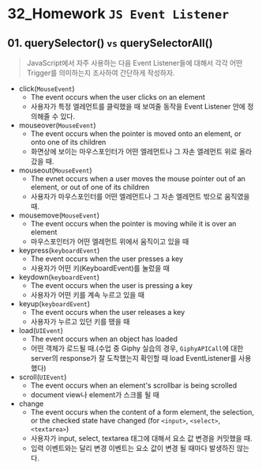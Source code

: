 # 32_Homework	`JS Event Listener`
## 01. querySelector() `vs` querySelectorAll()
>JavaScript에서 자주 사용하는 다음 Event Listener들에 대해서 각각 어떤 Trigger를 의미하는지 조사하여 간단하게 작성하자.

- click(`MouseEvent`)
  - The event occurs when the user clicks on an element
  - 사용자가 특정 엘레먼트를 클릭했을 때 보여줄 동작을 Event Listener 안에 정의해줄 수 있다.
- mouseover(`MouseEvent`)
  - The event occurs when the pointer is moved onto an element, or onto one of its children
  - 화면상에 보이는 마우스포인터가 어떤 엘레먼트나 그 자손 엘레먼트 위로 올라 갔을 때.
- mouseout(`MouseEvent`)
  - The evnet occurs when a user moves the mouse pointer out of an element, or out of one of its children
  - 사용자가 마우스포인터를 어떤 엘레먼트나 그 자손 엘레먼트 밖으로 움직였을 때.
- mousemove(`MouseEvent`)
  - The event occurs when the pointer is moving while it is over an element
  - 마우스포인터가 어떤 엘레먼트 위에서 움직이고 있을 때
- keypress(`keyboardEvent`)
  - The event occurs when the user presses a key
  - 사용자가 어떤 키(KeyboardEvent)를 눌렀을 때
- keydown(`keyboardEvent`)
  - The event occurs when the user is pressing a key
  - 사용자가 어떤 키를 계속 누르고 있을 때
- keyup(`keyboardEvent`)
  - The event occurs when the user releases a key
  - 사용자가 누르고 있던 키를 뗐을 때
- load(`UIEvent`)
  - The event occurs when an object has loaded
  - 어떤 객체가 로드될 때.(수업 중 Giphy 실습의 경우, `GiphyAPICall`에 대한 server의 response가 잘 도착했는지 확인할 때 load EventListener를 사용했다)
- scroll(`UIEvent`)
  - The event occurs when an element's scrollbar is being scrolled
  - document view나 element가 스크롤 될 때
- change
  - The event occurs when the content of a form element, the selection, or the checked state have changed (for `<input>`, `<select>`, `<textarea>`)
  - 사용자가 input, select, textarea 태그에 대해서 요소 값 변경을 커밋했을 때.
  - 입력 이벤트와는 달리 변경 이벤트는 요소 값이 변경 될 때마다 발생하진 않는다.